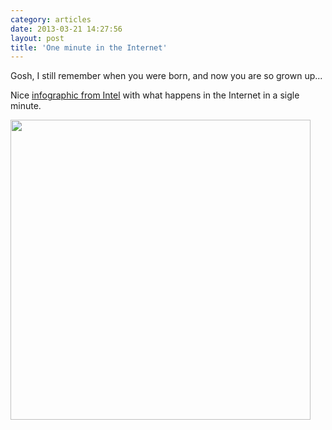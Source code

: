 ```yaml
---
category: articles
date: 2013-03-21 14:27:56
layout: post
title: 'One minute in the Internet'
---
```


<p>Gosh, I still remember when you were born, and now you are so grown up...</p>

<p>Nice <a href="http://scoop.intel.com/what-happens-in-an-internet-minute/">infographic from Intel</a> with what happens in the Internet in a sigle minute.</p>

<p><a href="https://cdn.joaobordalo.com/images/static/blog/infographic_1080_logo.jpg"><img src="https://cdn.joaobordalo.com/images/static/blog/infographic_1080_logo.jpg" width="480"></a></p>
